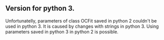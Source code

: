 ## Version for python 3.

Unfortunatelly, parameters of class OCFit saved in python 2 couldn't be used in python 3. It is caused by changes with strings in python 3. Using  parameters saved in python 3 in python 2 is possible.
